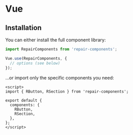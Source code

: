 # Vue

## Installation

You can either install the full component library:

```js
import RepairComponents from 'repair-components';

Vue.use(RepairComponents, {
  // options (see below)
});
```

...or import only the specific components you need:

```vue
<script>
import { RButton, RSection } from 'repair-components';

export default {
  components: {
    RButton,
    RSection,
  },
};
</script>
```

<!-- ## Options

### `prefix`

Some Repair components could be embedded in another website. To avoid styling conflicts, you can configure a prefix:

```js
Vue.use(ComponentLibrary {
    prefix: 'r-'
});
```

Make sure to configure the same prefix in your `tailwind.config.js` as well.

The component library creates a global `$prefix` function to manage prefixing your classes:

```html
<button :class="$prefix('inline-block px-4 py-2')"></button>
```

results in

```html
<button class="r-inline-block r-px-4 r-py-2"></button>
``` -->
